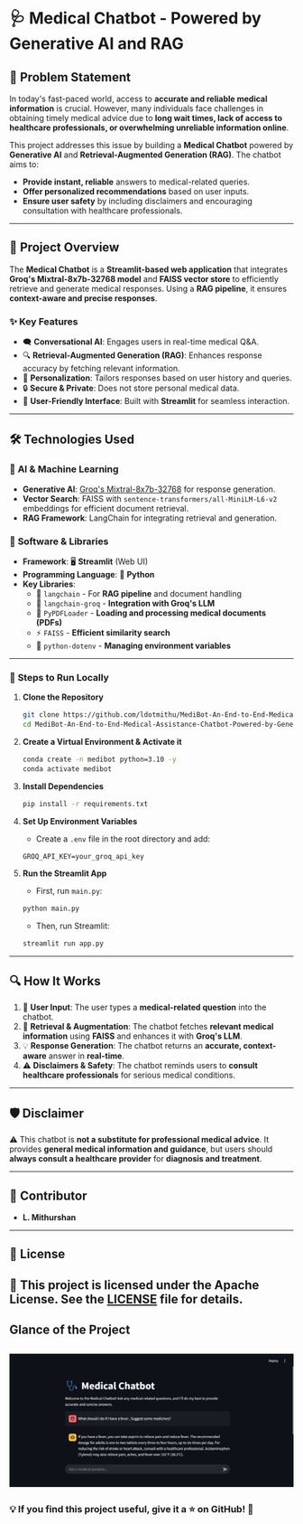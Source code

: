 # 🩺 **Medical Chatbot - Powered by Generative AI and RAG**

## 📌 **Problem Statement**
In today's fast-paced world, access to **accurate and reliable medical information** is crucial. However, many individuals face challenges in obtaining timely medical advice due to **long wait times, lack of access to healthcare professionals, or overwhelming unreliable information online**.

This project addresses this issue by building a **Medical Chatbot** powered by **Generative AI** and **Retrieval-Augmented Generation (RAG)**. The chatbot aims to:
- **Provide instant, reliable** answers to medical-related queries.
- **Offer personalized recommendations** based on user inputs.
- **Ensure user safety** by including disclaimers and encouraging consultation with healthcare professionals.

---

## 🚀 **Project Overview**
The **Medical Chatbot** is a **Streamlit-based web application** that integrates **Groq's Mixtral-8x7b-32768 model** and **FAISS vector store** to efficiently retrieve and generate medical responses. Using a **RAG pipeline**, it ensures **context-aware and precise responses**.

### ✨ **Key Features**
- 🗨 **Conversational AI**: Engages users in real-time medical Q&A.
- 🔍 **Retrieval-Augmented Generation (RAG)**: Enhances response accuracy by fetching relevant information.
- 🎯 **Personalization**: Tailors responses based on user history and queries.
- 🔒 **Secure & Private**: Does not store personal medical data.
- 🎨 **User-Friendly Interface**: Built with **Streamlit** for seamless interaction.

---

## 🛠️ **Technologies Used**
### 📌 **AI & Machine Learning**
- **Generative AI**: [Groq's Mixtral-8x7b-32768](https://groq.com/) for response generation.
- **Vector Search**: FAISS with `sentence-transformers/all-MiniLM-L6-v2` embeddings for efficient document retrieval.
- **RAG Framework**: LangChain for integrating retrieval and generation.

### 📌 **Software & Libraries**
- **Framework**: 🖥 **Streamlit** (Web UI)
- **Programming Language**: 🐍 **Python**
- **Key Libraries**:
  - 🔗 `langchain` - For **RAG pipeline** and document handling
  - 🤖 `langchain-groq` - **Integration with Groq's LLM**
  - 📄 `PyPDFLoader` - **Loading and processing medical documents (PDFs)**
  - ⚡ `FAISS` - **Efficient similarity search**
  - 🔑 `python-dotenv` - **Managing environment variables**
  
---

### 🔧 **Steps to Run Locally**
1. **Clone the Repository**
   ```bash
   git clone https://github.com/ldotmithu/MediBot-An-End-to-End-Medical-Assistance-Chatbot-Powered-by-Generative-AI-and-RAG.git
   cd MediBot-An-End-to-End-Medical-Assistance-Chatbot-Powered-by-Generative-AI-and-RAG
   ```

2. **Create a Virtual Environment & Activate it**
   ```bash
   conda create -n medibot python=3.10 -y 
   conda activate medibot
   ```

3. **Install Dependencies**
   ```bash
   pip install -r requirements.txt
   ```

4. **Set Up Environment Variables**
   - Create a `.env` file in the root directory and add:
   ```env
   GROQ_API_KEY=your_groq_api_key
   ```

5. **Run the Streamlit App**
   - First, run `main.py`:
   ```bash
   python main.py 
   ```
   - Then, run Streamlit:
   ```bash
   streamlit run app.py
   ```

---

## 🔍 **How It Works**
1. 📝 **User Input**: The user types a **medical-related question** into the chatbot.
2. 🔎 **Retrieval & Augmentation**: The chatbot fetches **relevant medical information** using **FAISS** and enhances it with **Groq's LLM**.
3. 💡 **Response Generation**: The chatbot returns an **accurate, context-aware** answer in **real-time**.
4. ⚠️ **Disclaimers & Safety**: The chatbot reminds users to **consult healthcare professionals** for serious medical conditions.

---

## 🛡️ **Disclaimer**
⚠️ This chatbot is **not a substitute for professional medical advice**. It provides **general medical information and guidance**, but users should **always consult a healthcare provider** for **diagnosis and treatment**.

---

## 👥 **Contributor**
- **L. Mithurshan**

---

## 📜 **License**
📄 This project is licensed under the **Apache License**. See the [LICENSE](LICENSE) file for details.
---

## **Glance of the Project**

![image](https://github.com/ldotmithu/Dataset/blob/main/Screenshot%202025-02-28%20235625.png)
---

### 💡 If you find this project useful, give it a ⭐ on GitHub! 🚀

